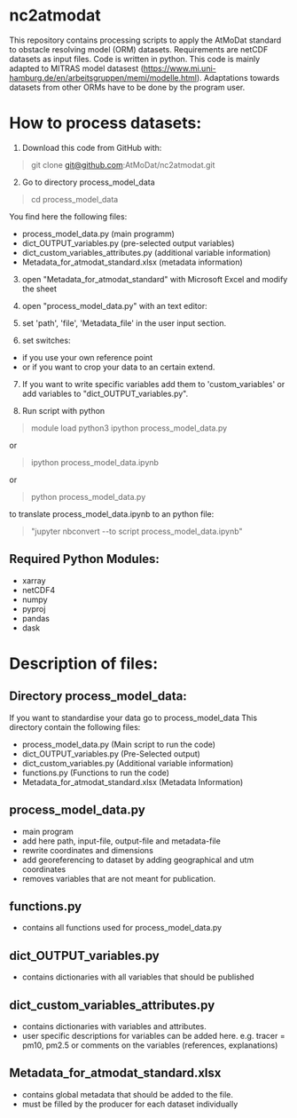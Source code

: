 # nc2atmodat                                                  
This repository contains processing scripts to apply the AtMoDat standard to obstacle resolving model (ORM) datasets.
Requirements are netCDF datasets as input files. 
Code is written in python. 
This code is mainly adapted to MITRAS model datasest (https://www.mi.uni-hamburg.de/en/arbeitsgruppen/memi/modelle.html).
Adaptations towards datasets from other ORMs have to be done by the program user.

How to process datasets:
====================================

1) Download this code from GitHub with:

> git clone git@github.com:AtMoDat/nc2atmodat.git

2) Go to directory process_model_data

> cd process_model_data

You find here the following files:
- process_model_data.py   (main programm)
- dict_OUTPUT_variables.py   (pre-selected output variables)
- dict_custom_variables_attributes.py (additional variable information)
- Metadata_for_atmodat_standard.xlsx (metadata information)

3) open "Metadata_for_atmodat_standard" with Microsoft Excel and modify the sheet 

4) open "process_model_data.py" with an text editor:

5) set 'path', 'file', 'Metadata_file' in the user input section.

6) set switches: 
- if you use your own reference point 
- or if you want to crop your data to an certain extend. 

7) If you want to write specific variables add them to 'custom_variables' or add variables to "dict_OUTPUT_variables.py".

8) Run script with python

> module load python3
> ipython process_model_data.py

or

> ipython process_model_data.ipynb

or

> python process_model_data.py


to translate process_model_data.ipynb to an python file:
>  "jupyter nbconvert --to script process_model_data.ipynb"


Required Python Modules:
------------------------

- xarray
- netCDF4 
- numpy 
- pyproj 
- pandas
- dask


Description of files:
===============================

Directory process_model_data:
-----------------------------
If you want to standardise your data go to process_model_data
This directory contain the following files:

- process_model_data.py      (Main script to run the code)
- dict_OUTPUT_variables.py   (Pre-Selected output)
- dict_custom_variables.py   (Additional variable information)
- functions.py               (Functions to run the code)
- Metadata_for_atmodat_standard.xlsx  (Metadata Information)


process_model_data.py
---------------------
- main program
- add here path, input-file, output-file and metadata-file
- rewrite coordinates and dimensions
- add georeferencing to dataset by adding geographical and utm coordinates
- removes variables that are not meant for publication.


functions.py
------------
- contains all functions used for process_model_data.py

dict_OUTPUT_variables.py 
---------------------------
- contains dictionaries with all variables that should be published

dict_custom_variables_attributes.py 
---------------------------
- contains dictionaries with variables and attributes.
- user specific descriptions for variables can be added here.
  e.g. tracer = pm10, pm2.5 or comments on the variables (references, explanations)


Metadata_for_atmodat_standard.xlsx
----------------------------------
- contains global metadata that should be added to the file.
- must be filled by the producer for each dataset individually
 


